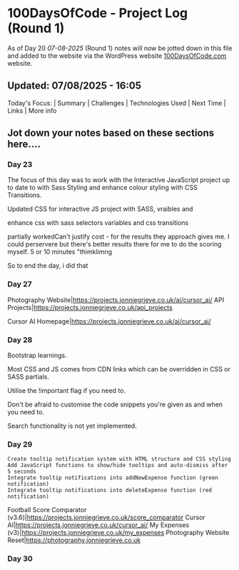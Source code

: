 
# 100DaysOfCode - Project Log (Round 1)

As of Day 20  *07-08-2025* (Round 1) notes will now be jotted down in this file and added to the website via the WordPress website [100DaysOfCode.com](https://100days.jonniegrieve.co.uk/) website.

## Updated: 07/08/2025 - 16:05

Today's Focus: | Summary | Challenges | Technologies Used | Next Time | Links | More info

## Jot down your notes based on these sections here....

### Day 23

The focus of this day was to work with the Interactive JavaScript project up to date to with Sass Styling and enhance colour styling with CSS Transitions.

Updated CSS for interactive JS project with SASS, vraibles and 

enhance css with sass selectors variables and css transitions


partially workedCan't justify cost - for the results they approach gives me.  I could perservere but there's better results there for me to do the scoring myself.  5 or 10 minutes "thimklimng

So  to end the day, i did that 


### Day 27

Photography Website|https://projects.jonniegrieve.co.uk/ai/cursor_ai/
API Projects|https://projects.jonniegrieve.co.uk/api_projects

Cursor AI Homepage|https://projects.jonniegrieve.co.uk/ai/cursor_ai/


### Day 28

Bootstrap learnings.

Most CSS and JS comes from CDN links which can be overridden in CSS or SASS partials.

Utilise the !important flag if you need to.

Don't be afraid to customise the code snippets you're given as and when you need to.

Search functionality is not yet implemented.

### Day 29

```
Create tooltip notification system with HTML structure and CSS styling
Add JavaScript functions to show/hide tooltips and auto-dismiss after 5 seconds
Integrate tooltip notifications into addNewExpense function (green notification)
Integrate tooltip notifications into deleteExpense function (red notification)
```

Football Score Comparator (v3.6)|https://projects.jonniegrieve.co.uk/score_comparator
Cursor AI|https://projects.jonniegrieve.co.uk/cursor_ai/
My Expenses (v3)|https://projects.jonniegrieve.co.uk/my_expenses
Photography Website Reset|https://photography.jonniegrieve.co.uk

### Day 30
